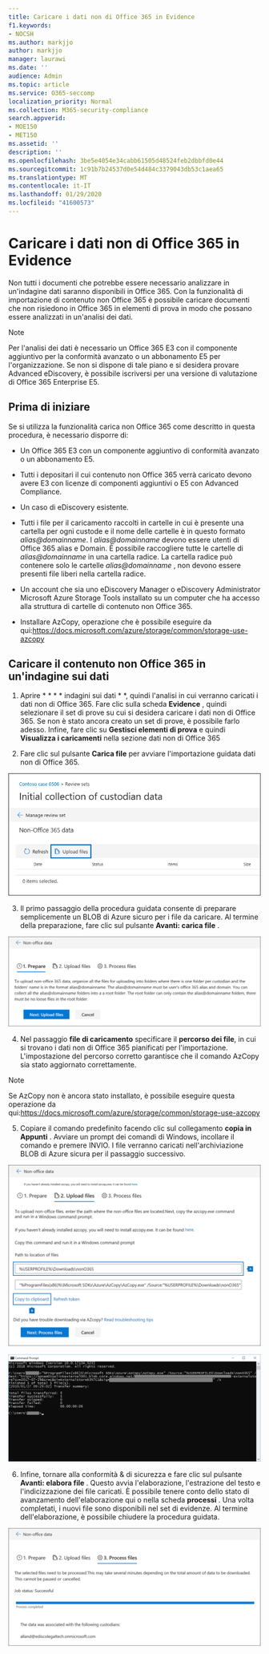 ```yaml
---
title: Caricare i dati non di Office 365 in Evidence
f1.keywords:
- NOCSH
ms.author: markjjo
author: markjjo
manager: laurawi
ms.date: ''
audience: Admin
ms.topic: article
ms.service: O365-seccomp
localization_priority: Normal
ms.collection: M365-security-compliance
search.appverid:
- MOE150
- MET150
ms.assetid: ''
description: ''
ms.openlocfilehash: 3be5e4054e34cabb61505d48524feb2dbbfd0e44
ms.sourcegitcommit: 1c91b7b24537d0e54d484c3379043db53c1aea65
ms.translationtype: MT
ms.contentlocale: it-IT
ms.lasthandoff: 01/29/2020
ms.locfileid: "41600573"
---
```

# <a name="load-non-office-365-data-into-evidence"></a>Caricare i dati non di Office 365 in Evidence

Non tutti i documenti che potrebbe essere necessario analizzare in un'indagine dati saranno disponibili in Office 365. Con la funzionalità di importazione di contenuto non Office 365 è possibile caricare documenti che non risiedono in Office 365 in elementi di prova in modo che possano essere analizzati in un'analisi dei dati.

>[!Note]
>Per l'analisi dei dati è necessario un Office 365 E3 con il componente aggiuntivo per la conformità avanzato o un abbonamento E5 per l'organizzazione. Se non si dispone di tale piano e si desidera provare Advanced eDiscovery, è possibile iscriversi per una versione di valutazione di Office 365 Enterprise E5.

## <a name="before-you-begin"></a>Prima di iniziare

Se si utilizza la funzionalità carica non Office 365 come descritto in questa procedura, è necessario disporre di:

- Un Office 365 E3 con un componente aggiuntivo di conformità avanzato o un abbonamento E5.

- Tutti i depositari il cui contenuto non Office 365 verrà caricato devono avere E3 con licenze di componenti aggiuntivi o E5 con Advanced Compliance.

- Un caso di eDiscovery esistente.

- Tutti i file per il caricamento raccolti in cartelle in cui è presente una cartella per ogni custode e il nome delle cartelle è in questo formato *alias@domainname*. I *alias@domainname* devono essere utenti di Office 365 alias e Domain. È possibile raccogliere tutte le cartelle di *alias@domainname* in una cartella radice. La cartella radice può contenere solo le cartelle *alias@domainname* , non devono essere presenti file liberi nella cartella radice.

- Un account che sia uno eDiscovery Manager o eDiscovery Administrator Microsoft Azure Storage Tools installato su un computer che ha accesso alla struttura di cartelle di contenuto non Office 365.

- Installare AzCopy, operazione che è possibile eseguire da qui:https://docs.microsoft.com/azure/storage/common/storage-use-azcopy

## <a name="upload-non-office-365-content-in-to-a-data-investigation"></a>Caricare il contenuto non Office 365 in un'indagine sui dati

1. Aprire * * * * indagini sui dati * *, quindi l'analisi in cui verranno caricati i dati non di Office 365.  Fare clic sulla scheda **Evidence** , quindi selezionare il set di prove su cui si desidera caricare i dati non di Office 365.  Se non è stato ancora creato un set di prove, è possibile farlo adesso.  Infine, fare clic su **Gestisci elementi di prova** e quindi **Visualizza i caricamenti** nella sezione dati non di Office 365

2. Fare clic sul pulsante **Carica file** per avviare l'importazione guidata dati non di Office 365.

![Caricare file](media/574f4059-4146-4058-9df3-ec97cf28d7c7.png)

3. Il primo passaggio della procedura guidata consente di preparare semplicemente un BLOB di Azure sicuro per i file da caricare.  Al termine della preparazione, fare clic sul pulsante **Avanti: carica file** .

![Prepararsi per l'importazione di dati non di Office 365](media/0670a347-a578-454a-9b3d-e70ef47aec57.png)
 
4. Nel passaggio **file di caricamento** specificare il **percorso dei file**, in cui si trovano i dati non di Office 365 pianificati per l'importazione.  L'impostazione del percorso corretto garantisce che il comando AzCopy sia stato aggiornato correttamente.

> [!NOTE]
> Se AzCopy non è ancora stato installato, è possibile eseguire questa operazione da qui:https://docs.microsoft.com/azure/storage/common/storage-use-azcopy

5. Copiare il comando predefinito facendo clic sul collegamento **copia in Appunti** . Avviare un prompt dei comandi di Windows, incollare il comando e premere INVIO.  I file verranno caricati nell'archiviazione BLOB di Azure sicura per il passaggio successivo.

![Caricare i file per l'importazione di dati non di Office 365](media/3ea53b5d-7f9b-4dfc-ba63-90a38c14d41a.png)

![Utilizzo di AzCopy per importare dati non di Office 365](media/504e2dbe-f36f-4f36-9b08-04aea85d8250.png)

6. Infine, tornare alla conformità & di sicurezza e fare clic sul pulsante **Avanti: elabora file** .  Questo avvia l'elaborazione, l'estrazione del testo e l'indicizzazione dei file caricati.  È possibile tenere conto dello stato di avanzamento dell'elaborazione qui o nella scheda **processi** .  Una volta completati, i nuovi file sono disponibili nel set di evidenze.  Al termine dell'elaborazione, è possibile chiudere la procedura guidata.

![File di processo di importazione non Office 365](media/218b1545-416a-4a9f-9b25-3b70e8508f67.png)

